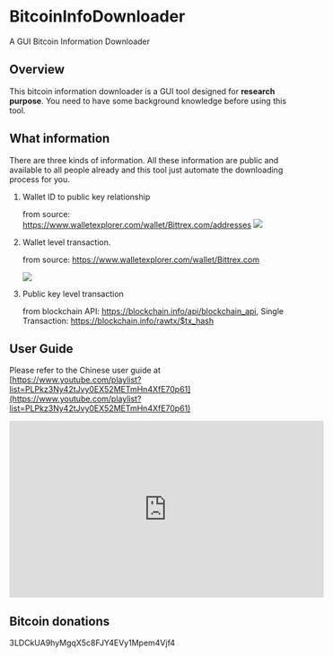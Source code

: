 # BitcoinInfoDownloader
A GUI Bitcoin Information Downloader

## Overview

This bitcoin information downloader is a GUI tool designed for **research purpose**. You need to have some background knowledge before using this tool. 

## What information

There are three kinds of information. All these information are public and available to all people already and this tool just automate the downloading process for you.

1. Wallet ID to public key relationship
	
	from source: https://www.walletexplorer.com/wallet/Bittrex.com/addresses
	![](https://i.imgur.com/PPZjg1Y.png)
	
2. Wallet level transaction.

	from source: https://www.walletexplorer.com/wallet/Bittrex.com

	![](https://i.imgur.com/YDsNdCk.png)
	
3. Public key level transaction

	
	from blockchain API: https://blockchain.info/api/blockchain_api, Single Transaction: https://blockchain.info/rawtx/$tx_hash

## User Guide

Please refer to the Chinese user guide at [https://www.youtube.com/playlist?list=PLPkz3Ny42tJvy0EX52METmHn4XfE70p61](https://www.youtube.com/playlist?list=PLPkz3Ny42tJvy0EX52METmHn4XfE70p61)

<iframe width="560" height="315" src="https://www.youtube.com/embed/videoseries?list=PLPkz3Ny42tJvy0EX52METmHn4XfE70p61&amp;ecver=1" frameborder="0" gesture="media" allow="encrypted-media" allowfullscreen></iframe>

## Bitcoin donations

3LDCkUA9hyMgqX5c8FJY4EVy1Mpem4Vjf4




